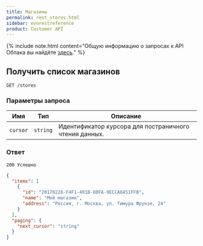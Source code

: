 ```yaml
---
title: Магазины
permalink: rest_stores.html
sidebar: evorestreference
product: Customer API
---
```


{% include note.html content="Общую информацию о запросах к API Облака вы найдёте [здесь](./rest_overview.html)." %} 

## Получить список магазинов

    GET /stores

### Параметры запроса

Имя  | Тип  | Описание
-----|------|--------------
`cursor`| `string` | Идентификатор курсора для постраничного чтения данных.

### Ответ

```
200 Успешно
```

```json
{
  "items": [
    {
      "id": "20170228-F4F1-401B-80FA-9ECCA8451FFB",
      "name": "Мой магазин",
      "address": "Россия, г. Москва, ул. Тимура Фрунзе, 24"
    }
  ],
  "paging": {
    "next_cursor": "string"
  }
}
```
